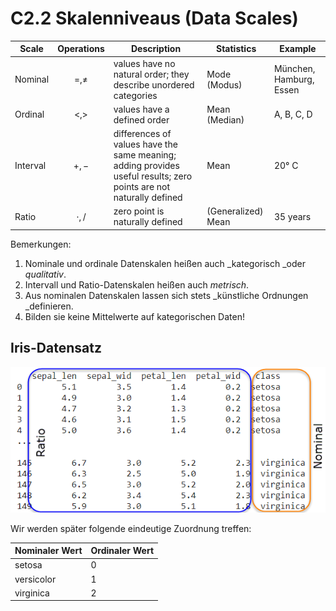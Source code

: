 # C2.2 Skalenniveaus (Data Scales)

| Scale    | Operations    | Description                                                                                                        | Statistics         | Example                 |
| -------- | ------------- | ------------------------------------------------------------------------------------------------------------------ | ------------------ | ----------------------- |
| Nominal  | $$=, \neq$$   | values have no natural order; they describe unordered categories                                                   | Mode (Modus)       | München, Hamburg, Essen |
| Ordinal  | $$<, >$$      | values have a defined order                                                                                        | Mean (Median)      | A, B, C, D              |
| Interval | $$+,-$$       | differences of values have the same meaning; adding provides useful results; zero points are not naturally defined | Mean               | 20° C                   |
| Ratio    | $$\cdot , /$$ | zero point is naturally defined                                                                                    | (Generalized) Mean | 35 years                |

Bemerkungen:

1. Nominale und ordinale Datenskalen heißen auch _kategorisch  _oder _qualitativ_.
2. Intervall und Ratio-Datenskalen heißen auch _metrisch_.
3. Aus nominalen Datenskalen lassen sich stets _künstliche Ordnungen _definieren.
4. Bilden sie keine Mittelwerte auf kategorischen Daten!



## Iris-Datensatz

![](<../../.gitbook/assets/image (5) (1).png>)

Wir werden später folgende eindeutige Zuordnung  treffen:

| Nominaler Wert | Ordinaler Wert |
| -------------- | -------------- |
| setosa         | 0              |
| versicolor     | 1              |
| virginica      | 2              |
